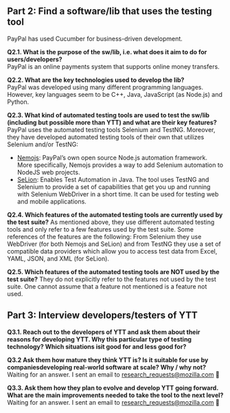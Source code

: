 ## Part 2: Find a software/lib that uses the testing tool
PayPal has used Cucumber for business-driven development. 

**Q2.1. What is the purpose of the sw/lib, i.e. what does it aim to do for users/developers?**\
PayPal is an online payments system that supports online money transfers. 

**Q2.2. What are the key technologies used to develop the lib?**   
PayPal was developed using many different programming languages. However, key languages seem to be C++, Java, JavaScript (as Node.js) and Python. 

**Q2.3. What kind of automated testing tools are used to test the sw/lib (including but possible more than YTT) and what are their key features?** PayPal uses the automated testing tools Selenium and TestNG. Moreover, they have developed automated testing tools of their own that utilizes Selenium and/or TestNG: 
- [Nemojs](https://nemo.js.org/): PayPal’s own open source Node.js automation framework. More specifically, Nemojs provides a way to add Selenium automation to NodeJS web projects.
- [SeLion](http://paypal.github.io/SeLion/html/documentation.html#what-is-selion): Enables Test Automation in Java. The tool uses TestNG and Selenium to provide a set of capabilities that get you up and running with Selenium WebDriver in a short time. It can be used for testing web and mobile applications.

**Q2.4. Which features of the automated testing tools are currently used by the test suite?** As mentioned above, they use different automated testing tools and only refer to a few features used by the test suite. Some references of the features are the following: From Selenium they use WebDriver (for both Nemojs and SeLion) and from TestNG they use a set of compatible data providers which allow you to access test data from Excel, YAML, JSON, and XML (for SeLion).

**Q2.5. Which features of the automated testing tools are NOT used by the test suite?** They do not explicitly refer to the features not used by the test suite. One cannot assume that a feature not mentioned is a feature not used. 

## Part 3: Interview developers/testers of YTT

**Q3.1. Reach out to the developers of YTT and ask them about their reasons for developing YTT. Why this particular type of testing technology? Which situations isit good for and less good for?** 

**Q3.2 Ask them how mature they think YTT is? Is it suitable for use by companiesdeveloping real-world software at scale? Why / why not?** Waiting for an answer. I sent an email to research_requests@mozilla.com :email:

**Q3.3. Ask them how they plan to evolve and develop YTT going forward. What are the main improvements needed to take the tool to the next level?** Waiting for an answer. I sent an email to research_requests@mozilla.com :email:
